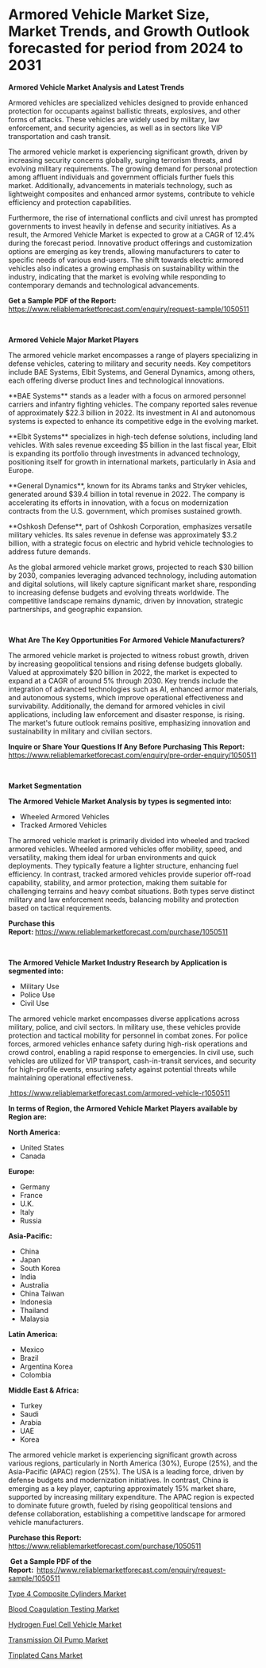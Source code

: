 <p><h1>Armored Vehicle Market Size, Market Trends, and Growth Outlook forecasted for period from 2024 to 2031</h1></p><p><strong>Armored Vehicle Market Analysis and Latest Trends</strong></p>
<p><p>Armored vehicles are specialized vehicles designed to provide enhanced protection for occupants against ballistic threats, explosives, and other forms of attacks. These vehicles are widely used by military, law enforcement, and security agencies, as well as in sectors like VIP transportation and cash transit.</p><p>The armored vehicle market is experiencing significant growth, driven by increasing security concerns globally, surging terrorism threats, and evolving military requirements. The growing demand for personal protection among affluent individuals and government officials further fuels this market. Additionally, advancements in materials technology, such as lightweight composites and enhanced armor systems, contribute to vehicle efficiency and protection capabilities.</p><p>Furthermore, the rise of international conflicts and civil unrest has prompted governments to invest heavily in defense and security initiatives. As a result, the Armored Vehicle Market is expected to grow at a CAGR of 12.4% during the forecast period. Innovative product offerings and customization options are emerging as key trends, allowing manufacturers to cater to specific needs of various end-users. The shift towards electric armored vehicles also indicates a growing emphasis on sustainability within the industry, indicating that the market is evolving while responding to contemporary demands and technological advancements.</p></p>
<p><strong>Get a Sample PDF of the Report:&nbsp;</strong> <a href="https://www.reliablemarketforecast.com/enquiry/request-sample/1050511?utm_campaign=1167&utm_medium=2&utm_source=Github&utm_content=ia&utm_term=02112024&utm_id=armored-vehicle">https://www.reliablemarketforecast.com/enquiry/request-sample/1050511</a></p>
<p>&nbsp;</p>
<p><strong>Armored Vehicle Major Market Players</strong></p>
<p><p>The armored vehicle market encompasses a range of players specializing in defense vehicles, catering to military and security needs. Key competitors include BAE Systems, Elbit Systems, and General Dynamics, among others, each offering diverse product lines and technological innovations.</p><p>**BAE Systems** stands as a leader with a focus on armored personnel carriers and infantry fighting vehicles. The company reported sales revenue of approximately $22.3 billion in 2022. Its investment in AI and autonomous systems is expected to enhance its competitive edge in the evolving market.</p><p>**Elbit Systems** specializes in high-tech defense solutions, including land vehicles. With sales revenue exceeding $5 billion in the last fiscal year, Elbit is expanding its portfolio through investments in advanced technology, positioning itself for growth in international markets, particularly in Asia and Europe.</p><p>**General Dynamics**, known for its Abrams tanks and Stryker vehicles, generated around $39.4 billion in total revenue in 2022. The company is accelerating its efforts in innovation, with a focus on modernization contracts from the U.S. government, which promises sustained growth.</p><p>**Oshkosh Defense**, part of Oshkosh Corporation, emphasizes versatile military vehicles. Its sales revenue in defense was approximately $3.2 billion, with a strategic focus on electric and hybrid vehicle technologies to address future demands.</p><p>As the global armored vehicle market grows, projected to reach $30 billion by 2030, companies leveraging advanced technology, including automation and digital solutions, will likely capture significant market share, responding to increasing defense budgets and evolving threats worldwide. The competitive landscape remains dynamic, driven by innovation, strategic partnerships, and geographic expansion.</p></p>
<p>&nbsp;</p>
<p><strong>What Are The Key Opportunities For Armored Vehicle Manufacturers?</strong></p>
<p><p>The armored vehicle market is projected to witness robust growth, driven by increasing geopolitical tensions and rising defense budgets globally. Valued at approximately $20 billion in 2022, the market is expected to expand at a CAGR of around 5% through 2030. Key trends include the integration of advanced technologies such as AI, enhanced armor materials, and autonomous systems, which improve operational effectiveness and survivability. Additionally, the demand for armored vehicles in civil applications, including law enforcement and disaster response, is rising. The market's future outlook remains positive, emphasizing innovation and sustainability in military and civilian sectors.</p></p>
<p><strong>Inquire or Share Your Questions If Any Before Purchasing This Report:</strong> <a href="https://www.reliablemarketforecast.com/enquiry/pre-order-enquiry/1050511?utm_campaign=1167&utm_medium=2&utm_source=Github&utm_content=ia&utm_term=02112024&utm_id=armored-vehicle">https://www.reliablemarketforecast.com/enquiry/pre-order-enquiry/1050511</a></p>
<p>&nbsp;</p>
<p><strong>Market Segmentation</strong></p>
<p><strong>The Armored Vehicle Market Analysis by types is segmented into:</strong></p>
<p><ul><li>Wheeled Armored Vehicles</li><li>Tracked Armored Vehicles</li></ul></p>
<p><p>The armored vehicle market is primarily divided into wheeled and tracked armored vehicles. Wheeled armored vehicles offer mobility, speed, and versatility, making them ideal for urban environments and quick deployments. They typically feature a lighter structure, enhancing fuel efficiency. In contrast, tracked armored vehicles provide superior off-road capability, stability, and armor protection, making them suitable for challenging terrains and heavy combat situations. Both types serve distinct military and law enforcement needs, balancing mobility and protection based on tactical requirements.</p></p>
<p><strong>Purchase this Report:&nbsp;</strong><a href="https://www.reliablemarketforecast.com/purchase/1050511?utm_campaign=1167&utm_medium=2&utm_source=Github&utm_content=ia&utm_term=02112024&utm_id=armored-vehicle">https://www.reliablemarketforecast.com/purchase/1050511</a></p>
<p>&nbsp;</p>
<p><strong>The Armored Vehicle Market Industry Research by Application is segmented into:</strong></p>
<p><ul><li>Military Use</li><li>Police Use</li><li>Civil Use</li></ul></p>
<p><p>The armored vehicle market encompasses diverse applications across military, police, and civil sectors. In military use, these vehicles provide protection and tactical mobility for personnel in combat zones. For police forces, armored vehicles enhance safety during high-risk operations and crowd control, enabling a rapid response to emergencies. In civil use, such vehicles are utilized for VIP transport, cash-in-transit services, and security for high-profile events, ensuring safety against potential threats while maintaining operational effectiveness.</p></p>
<p><a href="https://www.reliablemarketforecast.com/armored-vehicle-r1050511?utm_campaign=1167&utm_medium=2&utm_source=Github&utm_content=ia&utm_term=02112024&utm_id=armored-vehicle">&nbsp;https://www.reliablemarketforecast.com/armored-vehicle-r1050511</a></p>
<p><strong>In terms of Region, the Armored Vehicle Market Players available by Region are:</strong></p>
<p>
    <p> <strong> North America: </strong>
        <ul>
            <li>United States</li>
            <li>Canada</li>
        </ul>
        </p> 
    <p> <strong> Europe: </strong>
        <ul>
            <li>Germany</li>
            <li>France</li>
            <li>U.K.</li>
            <li>Italy</li>
            <li>Russia</li>
        </ul>
        </p> 
    <p> <strong> Asia-Pacific: </strong>
        <ul>
            <li>China</li>
            <li>Japan</li>
            <li>South Korea</li>
            <li>India</li>
            <li>Australia</li>
            <li>China Taiwan</li>
            <li>Indonesia</li>
            <li>Thailand</li>
            <li>Malaysia</li>
        </ul>
        </p> 
    <p> <strong> Latin America: </strong>
        <ul>
            <li>Mexico</li>
            <li>Brazil</li>
            <li>Argentina Korea</li>
            <li>Colombia</li>
        </ul>
        </p> 
    <p> <strong> Middle East & Africa: </strong>
        <ul>
            <li>Turkey</li>
            <li>Saudi</li>
            <li>Arabia</li>
            <li>UAE</li>
            <li>Korea</li>
        </ul>
    </p>
    </p>
<p><p>The armored vehicle market is experiencing significant growth across various regions, particularly in North America (30%), Europe (25%), and the Asia-Pacific (APAC) region (25%). The USA is a leading force, driven by defense budgets and modernization initiatives. In contrast, China is emerging as a key player, capturing approximately 15% market share, supported by increasing military expenditure. The APAC region is expected to dominate future growth, fueled by rising geopolitical tensions and defense collaboration, establishing a competitive landscape for armored vehicle manufacturers.</p></p>
<p><strong>Purchase this Report: </strong><a href="https://www.reliablemarketforecast.com/purchase/1050511?utm_campaign=1167&utm_medium=2&utm_source=Github&utm_content=ia&utm_term=02112024&utm_id=armored-vehicle">https://www.reliablemarketforecast.com/purchase/1050511</a></p>
<p>&nbsp;<strong>Get a Sample PDF of the Report:&nbsp;&nbsp;</strong><a href="https://www.reliablemarketforecast.com/enquiry/request-sample/1050511?utm_campaign=1167&utm_medium=2&utm_source=Github&utm_content=ia&utm_term=02112024&utm_id=armored-vehicle">https://www.reliablemarketforecast.com/enquiry/request-sample/1050511</a></p>
<p><strong></strong></p>
<p><p><a href="https://www.linkedin.com/pulse/deep-dive-type-4-composite-cylinders-market-itstrends-segmentation-mojfe?utm_campaign=1167&utm_medium=2&utm_source=Github&utm_content=ia&utm_term=02112024&utm_id=armored-vehicle">Type 4 Composite Cylinders Market</a></p><p><a href="https://issuu.com/reportprime-2/docs/blood-coagulation-testing-market-si_2aa18bbc6c5b9d?utm_campaign=1167&utm_medium=2&utm_source=Github&utm_content=ia&utm_term=02112024&utm_id=armored-vehicle">Blood Coagulation Testing Market</a></p><p><a href="https://github.com/wendisyqf/Market-Research-Report-List-1/blob/main/hydrogen-fuel-cell-vehicle-market.md?utm_campaign=1167&utm_medium=2&utm_source=Github&utm_content=ia&utm_term=02112024&utm_id=armored-vehicle">Hydrogen Fuel Cell Vehicle Market</a></p><p><a href="https://github.com/sharitatri97/Market-Research-Report-List-1/blob/main/transmission-oil-pump-market.md?utm_campaign=1167&utm_medium=2&utm_source=Github&utm_content=ia&utm_term=02112024&utm_id=armored-vehicle">Transmission Oil Pump Market</a></p><p><a href="https://www.linkedin.com/pulse/global-tinplated-cans-market-trends-insights-growth-opportunities-bxape?utm_campaign=1167&utm_medium=2&utm_source=Github&utm_content=ia&utm_term=02112024&utm_id=armored-vehicle">Tinplated Cans Market</a></p></p>